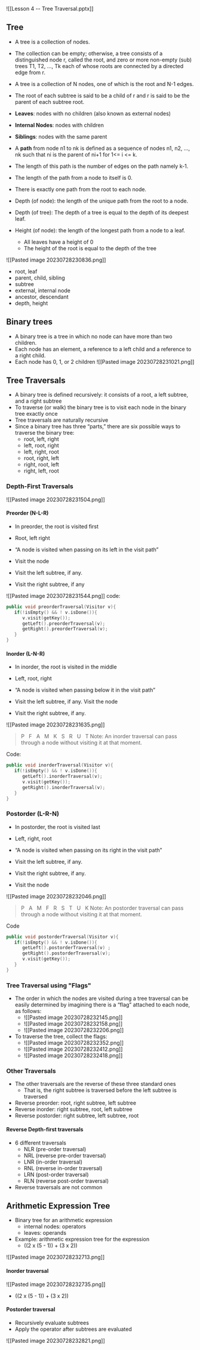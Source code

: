 ![[Lesson 4 -- Tree Traversal.pptx]]

## Tree
- A tree is a collection of nodes. 
- The collection can be empty; otherwise, a tree consists of a distinguished node r, called the root, and zero or more non-empty (sub) trees T1, T2, …, Tk each of whose roots are connected by a directed edge from r.
- A tree is a collection of N nodes, one of which is the root and N-1 edges.

- The root of each subtree is said to be a child of r and r is said to be the parent of each subtree root.
- **Leaves**: nodes with no children (also known as external nodes)
- **Internal Nodes**: nodes with children
- **Siblings**: nodes with the same parent
- A **path** from node n1 to nk is defined as a sequence of nodes n1, n2, …, nk such that ni is the parent of ni+1 for 1<= i <= k. 
- The length of this path is the number of edges on the path namely k-1.
- The length of the path from a node to itself is 0.
- There is exactly one path from the root to each node.

- Depth (of node): the length of the unique path from the root to a node.
- Depth (of tree): The depth of a tree is equal to the depth of its deepest leaf.
- Height (of node): the length of the longest path from a node to a leaf.
	- All leaves have a height of 0
	- The height of the root is equal to the depth of the tree 


![[Pasted image 20230728230836.png]]
- root, leaf
- parent, child, sibling
- subtree
- external, internal node
- ancestor, descendant
- depth, height

## Binary trees
- A binary tree is a tree in which no node can have more than two children.
- Each node has an element, a reference to a left child and a reference to a right child.
- Each node has 0, 1, or 2 children
![[Pasted image 20230728231021.png]]

## Tree Traversals
- A binary tree is defined recursively: it consists of a root, a left subtree, and a right subtree
- To traverse (or walk) the binary tree is to visit each node in the binary tree exactly once
- Tree traversals are naturally recursive
- Since a binary tree has three “parts,” there are six possible ways to traverse the binary tree:
	- root, left, right
	- left, root, right
	- left, right, root
	- root, right, left
	- right, root, left
	- right, left, root


### Depth-First Traversals
![[Pasted image 20230728231504.png]]

#### Preorder (N-L-R)
- In preorder, the root is visited first
- Root, left right
- “A node is visited when passing on its left in the visit path”

- Visit the node
- Visit the left subtree, if any.
- Visit the right subtree, if any


![[Pasted image 20230728231544.png]]
code:
```C++
public void preorderTraversal(Visitor v){
   if(!isEmpty() && ! v.isDone()){
      v.visit(getKey());
      getLeft().preorderTraversal(v);
      getRight().preorderTraversal(v);
   }
}

```
#### Inorder (L-N-R)
- In inorder, the root is visited in the middle
- Left, root, right
- “A node is visited when passing below it in the visit path”

- Visit the left subtree, if any. Visit the node
- Visit the right subtree, if any.

![[Pasted image 20230728231635.png]]
>P   F   A   M   K   S   R   U   T
>Note: An inorder traversal can pass through a node without visiting it at that moment.


Code:
```c++
public void inorderTraversal(Visitor v){
   if(!isEmpty() && ! v.isDone()){
      getLeft().inorderTraversal(v);
      v.visit(getKey());
      getRight().inorderTraversal(v);
   }
}

```

### Postorder (L-R-N)
- In postorder, the root is visited last
- Left, right, root
- “A node is visited when passing on its right in the visit path”


- Visit the left subtree, if any.
- Visit the right subtree, if any.
- Visit the node

![[Pasted image 20230728232046.png]]
> P   A   M   F   R   S   T   U   K
> Note: An postorder traversal can pass through a node without visiting it at that moment.


Code
```C++
public void postorderTraversal(Visitor v){
   if(!isEmpty() && ! v.isDone()){
      getLeft().postorderTraversal(v) ;
      getRight().postorderTraversal(v);
      v.visit(getKey());
   }
}
```


### Tree Traversal using "Flags"
- The order in which the nodes are visited during a tree traversal can be easily determined by imagining there is a “flag” attached to each node, as follows:
	- ![[Pasted image 20230728232145.png]]
	- ![[Pasted image 20230728232158.png]]
	- ![[Pasted image 20230728232206.png]]
- To traverse the tree, collect the flags:
	- ![[Pasted image 20230728232352.png]]
	- ![[Pasted image 20230728232412.png]]
	- ![[Pasted image 20230728232418.png]]

### Other Traversals
- The other traversals are the reverse of these three standard ones
	- That is, the right subtree is traversed before the left subtree is traversed
- Reverse preorder: root, right subtree, left subtree
- Reverse inorder: right subtree, root, left subtree
- Reverse postorder: right subtree, left subtree, root

#### Reverse Depth-first traversals
- 6 different traversals
	- NLR (pre-order traversal)
	- NRL  (reverse pre-order traversal)
	- LNR (in-order traversal)
	- RNL  (reverse in-order traversal)
	- LRN (post-order traversal)
	- RLN (reverse post-order traversal)
- Reverse traversals are not common


## Arithmetic Expression Tree
- Binary tree for an arithmetic expression
	- internal nodes: operators
	- leaves: operands
- Example: arithmetic expression tree for the expression 
	- ((2 x (5 - 1)) + (3 x 2))

![[Pasted image 20230728232713.png]]

#### Inorder traversal
![[Pasted image 20230728232735.png]]
- ((2 x (5 - 1)) + (3 x 2))

#### Postorder traversal
- Recursively evaluate subtrees
- Apply the operator after subtrees are evaluated

![[Pasted image 20230728232821.png]]

